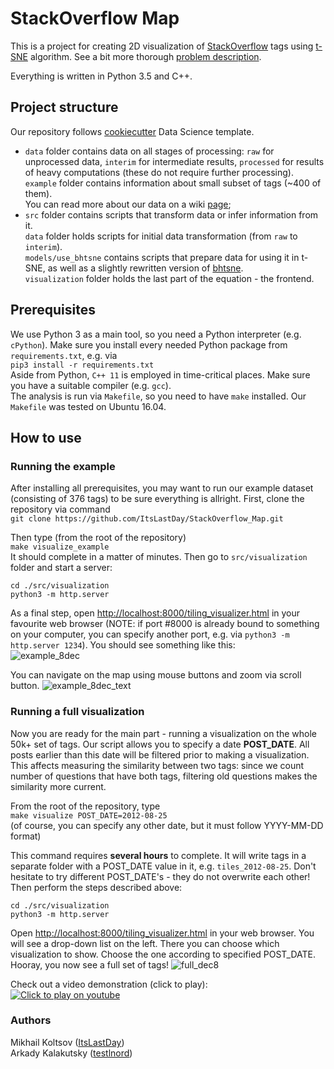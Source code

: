 # StackOverflow Map

This is a project for creating 2D visualization of [StackOverflow](http://stackoverflow.com/)
tags using [t-SNE](https://lvdmaaten.github.io/tsne/) 
algorithm. See a bit more thorough [problem description](https://github.com/ItsLastDay/StackOverflow_Map/wiki/Problem-description).

Everything is written in Python 3.5 and C++.

## Project structure

Our repository follows [cookiecutter](http://drivendata.github.io/cookiecutter-data-science/) Data Science template.  
  - `data` folder contains data on all stages of processing: `raw` for unprocessed data, `interim` for intermediate results, `processed` for results of heavy computations (these do not require further processing).  
  `example` folder contains information about small subset of tags (~400 of them).   
  You can read more about our data on a wiki [page](https://github.com/ItsLastDay/StackOverflow_Map/wiki/Data);
  - `src` folder contains scripts that transform data or infer information from it.  
  `data` folder holds scripts for initial data transformation (from `raw` to `interim`).  
  `models/use_bhtsne` contains scripts that prepare data for using it in t-SNE, as well as a slightly rewritten version of [bhtsne](https://github.com/lvdmaaten/bhtsne).  
  `visualization` folder holds the last part of the equation - the frontend. 
  
## Prerequisites

We use Python 3 as a main tool, so you need a Python interpreter (e.g. `cPython`).
Make sure you install every needed Python package from `requirements.txt`, e.g. via  
`pip3 install -r requirements.txt`  
Aside from Python, `C++ 11` is employed in time-critical places. Make sure you have a suitable compiler (e.g. `gcc`).  
The analysis is run via `Makefile`, so you need to have `make` installed. Our `Makefile` was tested on Ubuntu 16.04.


## How to use

### Running the example
After installing all prerequisites, you may want to run our example dataset (consisting of 376 tags) to be sure everything is allright. First, clone the repository via command  
`git clone https://github.com/ItsLastDay/StackOverflow_Map.git`  

Then type (from the root of the repository)  
`make visualize_example`  
It should complete in a matter of minutes. Then go to `src/visualization` folder and start a server:  
```
cd ./src/visualization
python3 -m http.server
```  
As a final step, open [http://localhost:8000/tiling_visualizer.html](http://localhost:8000/tiling_visualizer.html) in your favourite web browser (NOTE: if port #8000 is already bound to something on your computer, you can specify another port, e.g. via `python3 -m http.server 1234`). You should see something like this:  
![example_8dec](https://cloud.githubusercontent.com/assets/6823298/21023205/9e44fe1a-bd90-11e6-9be9-1a8370d0aba9.png)

You can navigate on the map using mouse buttons and zoom via scroll button.
![example_8dec_text](https://cloud.githubusercontent.com/assets/6823298/21023232/b1fb0b70-bd90-11e6-9796-9b6d9b5faff9.png)

### Running a full visualization
Now you are ready for the main part - running a visualization on the whole 50k+ set of tags. Our script allows you to specify a date **POST_DATE**. All posts earlier than this date will be filtered prior to making a visualization. This affects measuring the similarity between two tags: since we count number of questions that have both tags, filtering old questions makes the similarity more current.

From the root of the repository, type  
`make visualize POST_DATE=2012-08-25`  
(of course, you can specify any other date, but it must follow YYYY-MM-DD format)

This command requires **several hours** to complete. It will write tags in a separate folder with a POST_DATE value in it, e.g. `tiles_2012-08-25`. Don't hesitate to try different POST_DATE's - they do not overwrite each other! Then perform the steps described above:
```
cd ./src/visualization
python3 -m http.server
```  
Open [http://localhost:8000/tiling_visualizer.html](http://localhost:8000/tiling_visualizer.html) in your web browser. 
You will see a drop-down list on the left. There you can choose which visualization to show. Choose the one according to specified POST_DATE.
Hooray, you now see a full set of tags!
![full_dec8](https://cloud.githubusercontent.com/assets/6823298/21023300/f2720460-bd90-11e6-873a-d925db553a8c.png)


Check out a video demonstration (click to play):  
[![Click to play on youtube](https://img.youtube.com/vi/XAnMITuz2pE/0.jpg)](https://www.youtube.com/watch?v=XAnMITuz2pE)


### Authors
Mikhail Koltsov ([ItsLastDay](https://github.com/ItsLastDay))  
Arkady Kalakutsky ([testlnord](https://github.com/testlnord))
